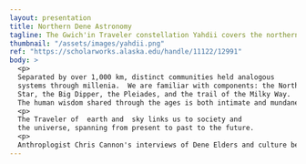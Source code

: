 ```yaml
---
layout: presentation
title: Northern Dene Astronomy
tagline: The Gwich'in Traveler constellation Yahdii covers the northern sky, introducing us to the rich traditions of the Dene people.  
thumbnail: "/assets/images/yahdii.png"
ref: "https://scholarworks.alaska.edu/handle/11122/12991"
body: >
  <p>
  Separated by over 1,000 km, distinct communities held analogous
  systems through millenia.  We are familiar with components: the North
  Star, the Big Dipper, the Pleiades, and the trail of the Milky Way.
  The human wisdom shared through the ages is both intimate and mundane.
  <p>
  The Traveler of  earth and  sky links us to society and
  the universe, spanning from present to past to the future.
  <p>
  Anthroplogist Chris Cannon's interviews of Dene Elders and culture bearer broght him tom dozens of communities in Alaska and Canada.  His ground-breaking work brings the northern night skys to life.  Let's look at the stars through their eyes.
---
```

